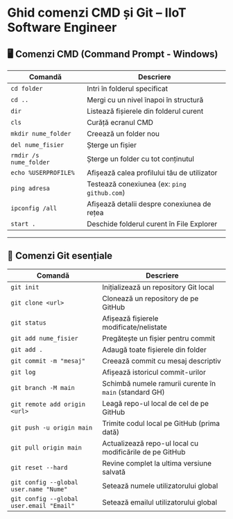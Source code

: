 
# Ghid comenzi CMD și Git – IIoT Software Engineer

## 🖥️ Comenzi CMD (Command Prompt - Windows)

| Comandă                  | Descriere                                          |
|--------------------------|----------------------------------------------------|
| `cd folder`             | Intri în folderul specificat                       |
| `cd ..`                 | Mergi cu un nivel înapoi în structură             |
| `dir`                   | Listează fișierele din folderul curent            |
| `cls`                   | Curăță ecranul CMD                                 |
| `mkdir nume_folder`     | Creează un folder nou                              |
| `del nume_fisier`       | Șterge un fișier                                   |
| `rmdir /s nume_folder`  | Șterge un folder cu tot conținutul                |
| `echo %USERPROFILE%`    | Afișează calea profilului tău de utilizator       |
| `ping adresa`           | Testează conexiunea (ex: `ping github.com`)        |
| `ipconfig /all`         | Afișează detalii despre conexiunea de rețea       |
| `start .`               | Deschide folderul curent în File Explorer         |

---

## 🔁 Comenzi Git esențiale

| Comandă                         | Descriere                                                  |
|----------------------------------|------------------------------------------------------------|
| `git init`                      | Inițializează un repository Git local                     |
| `git clone <url>`              | Clonează un repository de pe GitHub                       |
| `git status`                   | Afișează fișierele modificate/nelistate                   |
| `git add nume_fisier`          | Pregătește un fișier pentru commit                        |
| `git add .`                    | Adaugă toate fișierele din folder                         |
| `git commit -m "mesaj"`        | Creează commit cu mesaj descriptiv                        |
| `git log`                      | Afișează istoricul commit-urilor                          |
| `git branch -M main`           | Schimbă numele ramurii curente în `main` (standard GH)    |
| `git remote add origin <url>` | Leagă repo-ul local de cel de pe GitHub                   |
| `git push -u origin main`      | Trimite codul local pe GitHub (prima dată)                |
| `git pull origin main`         | Actualizează repo-ul local cu modificările de pe GitHub   |
| `git reset --hard`             | Revine complet la ultima versiune salvată                |
| `git config --global user.name "Nume"`   | Setează numele utilizatorului global                    |
| `git config --global user.email "Email"` | Setează emailul utilizatorului global                   |
